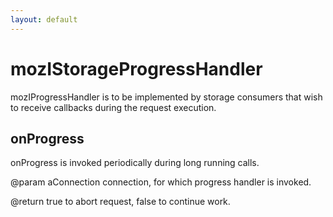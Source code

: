 ```yaml
---
layout: default
---
```


# mozIStorageProgressHandler #

mozIProgressHandler is to be implemented by storage consumers that
wish to receive callbacks during the request execution.


## onProgress ##

onProgress is invoked periodically during long running calls.

@param aConnection    connection, for which progress handler is
                      invoked.

@return true to abort request, false to continue work.

